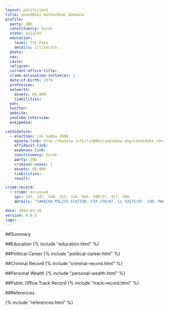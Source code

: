 ```yaml
---
layout: politician2
title: anandbhai keshavbhai makwana
profile: 
  party: IND
  constituency: Surat
  state: Gujarat
  education: 
    level: 7th Pass
    details: illiterate .
  photo: 
  sex: 
  caste: 
  religion: 
  current-office-title: 
  crime-accusation-instances: 1
  date-of-birth: 1979
  profession: 
  networth: 
    assets: 69,000
    liabilities: 
  pan: 
  twitter: 
  website: 
  youtube-interview: 
  wikipedia: 

candidature: 
  - election: Lok Sabha 2009
    myneta-link: http://myneta.info/ls2009/candidate.php?candidate_id=4526
    affidavit-link: 
    expenses-link: 
    constituency: Surat 
    party: IND
    criminal-cases: 1
    assets: 69,000
    liabilities: 
    result:  

crime-record: 
  - crime: accussed
    ipc: 143, 147, 148, 323, 324, 504, 506(2), 427, 188.
    details: "VARACHA POLICE STATION. FIR 278/07, CL 33575/07. JUD. MAG., SURAT. CASE IS PENDING." 

date: 2014-01-28
version: 0.0.5
tags: 
---
```

##Summary


##Education
{% include "education.html" %}


##Political Career
{% include "political-career.html" %}


##Criminal Record
{% include "criminal-record.html" %}


##Personal Wealth
{% include "personal-wealth.html" %}


##Public Office Track Record
{% include "track-record.html" %}


##References


{% include "references.html" %}